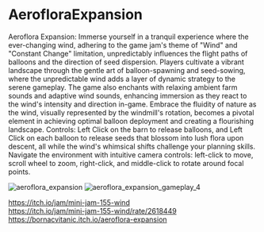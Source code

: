 ﻿# AerofloraExpansion
Aeroflora Expansion: Immerse yourself in a tranquil experience where the ever-changing wind, adhering to the game jam's theme of "Wind" and "Constant Change" limitation, unpredictably influences the flight paths of balloons and the direction of seed dispersion. Players cultivate a vibrant landscape through the gentle art of balloon-spawning and seed-sowing, where the unpredictable wind adds a layer of dynamic strategy to the serene gameplay. The game also enchants with relaxing ambient farm sounds and adaptive wind sounds, enhancing immersion as they react to the wind's intensity and direction in-game. Embrace the fluidity of nature as the wind, visually represented by the windmill's rotation, becomes a pivotal element in achieving optimal balloon deployment and creating a flourishing landscape.
Controls:
Left Click on the barn to release balloons, and Left Click on each balloon to release seeds that blossom into lush flora upon descent, all while the wind's whimsical shifts challenge your planning skills. Navigate the environment with intuitive camera controls: left-click to move, scroll wheel to zoom, right-click, and middle-click to rotate around focal points.

![aeroflora_expansion](https://github.com/bornacvitanic/AerofloraExpansion/assets/16841000/4a0ac3d8-4b0d-4553-900f-8b7bd7be75c6)
![aeroflora_expansion_gameplay_4](https://github.com/bornacvitanic/AerofloraExpansion/assets/16841000/21bf58bd-ae63-4152-bcf9-45f090af88fa)

https://itch.io/jam/mini-jam-155-wind \
https://itch.io/jam/mini-jam-155-wind/rate/2618449 \
https://bornacvitanic.itch.io/aeroflora-expansion
